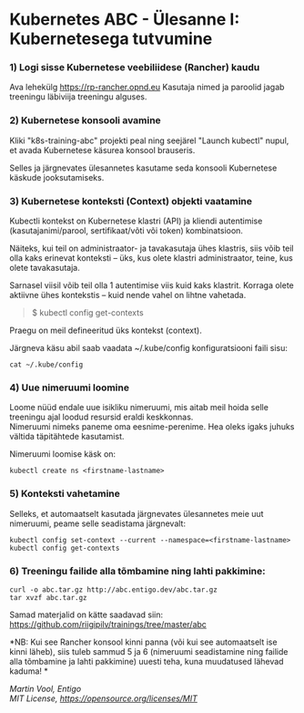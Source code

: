 # Kubernetes ABC - Ülesanne I: Kubernetesega tutvumine

### 1) Logi sisse Kubernetese veebiliidese (Rancher) kaudu

Ava lehekülg https://rp-rancher.opnd.eu
Kasutaja nimed ja paroolid jagab treeningu läbiviija treeningu alguses. 

### 2) Kubernetese konsooli avamine

Kliki "k8s-training-abc" projekti peal ning seejärel "Launch kubectl" nupul, et avada Kubernetese käsurea konsool brauseris.

Selles ja järgnevates ülesannetes kasutame seda konsooli Kubernetese käskude jooksutamiseks. 

### 3) Kubernetese konteksti (Context) objekti vaatamine

Kubectli kontekst on Kubernetese klastri (API) ja kliendi autentimise (kasutajanimi/parool, sertifikaat/võti või token) kombinatsioon. 

Näiteks, kui teil on administraator- ja tavakasutaja ühes klastris, siis võib teil olla kaks erinevat konteksti – üks, kus olete klastri administraator, teine, kus olete tavakasutaja.

Sarnasel viisil võib teil olla 1 autentimise viis kuid kaks klastrit.
Korraga olete aktiivne ühes kontekstis – kuid nende vahel on lihtne vahetada.

> $ kubectl config get-contexts

Praegu on meil defineeritud üks kontekst (context). 

Järgneva käsu abil saab vaadata  ~/.kube/config konfiguratsiooni faili sisu: 

```
cat ~/.kube/config
```

### 4) Uue nimeruumi loomine

Loome nüüd endale uue isikliku nimeruumi, mis aitab meil hoida selle treeningu ajal loodud resursid eraldi keskkonnas.  
Nimeruumi nimeks paneme oma eesnime-perenime. Hea oleks igaks juhuks vältida täpitähtede kasutamist. 

Nimeruumi loomise käsk on: 

```
kubectl create ns <firstname-lastname>
```

### 5) Konteksti vahetamine

Selleks, et automaatselt kasutada järgnevates ülesannetes meie uut nimeruumi, peame selle seadistama järgnevalt: 


```
kubectl config set-context --current --namespace=<firstname-lastname>
kubectl config get-contexts
```

### 6) Treeningu failide alla tõmbamine ning lahti pakkimine:

```
curl -o abc.tar.gz http://abc.entigo.dev/abc.tar.gz
tar xvzf abc.tar.gz
```

Samad materjalid on kätte saadavad siin: https://github.com/riigipilv/trainings/tree/master/abc

*NB: Kui see Rancher konsool kinni panna (või kui see automaatselt ise kinni läheb), siis tuleb sammud 5 ja 6 (nimeruumi seadistamine ning failide alla tõmbamine ja lahti pakkimine) uuesti teha, kuna muudatused lähevad kaduma! *



*Martin Vool, Entigo* </br>
*MIT License, https://opensource.org/licenses/MIT*
